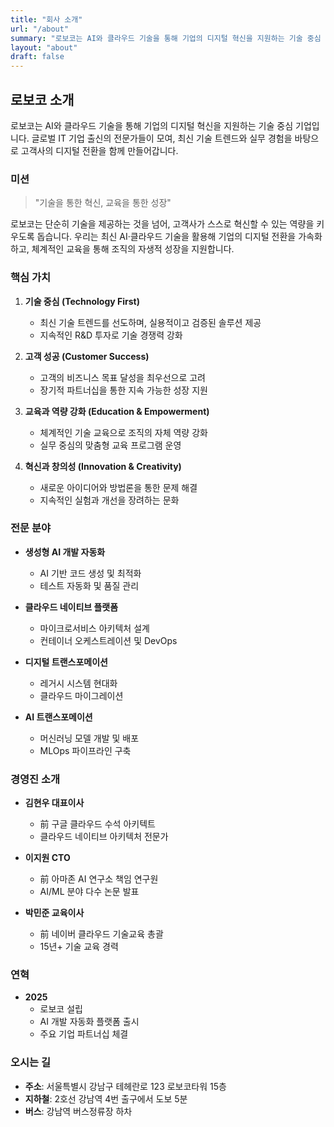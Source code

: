 ```yaml
---
title: "회사 소개"
url: "/about"
summary: "로보코는 AI와 클라우드 기술을 통해 기업의 디지털 혁신을 지원하는 기술 중심 기업입니다"
layout: "about"
draft: false
---
```


## 로보코 소개

로보코는 AI와 클라우드 기술을 통해 기업의 디지털 혁신을 지원하는 기술 중심 기업입니다. 글로벌 IT 기업 출신의 전문가들이 모여, 최신 기술 트렌드와 실무 경험을 바탕으로 고객사의 디지털 전환을 함께 만들어갑니다.

### 미션

> "기술을 통한 혁신, 교육을 통한 성장"

로보코는 단순히 기술을 제공하는 것을 넘어, 고객사가 스스로 혁신할 수 있는 역량을 키우도록 돕습니다. 우리는 최신 AI·클라우드 기술을 활용해 기업의 디지털 전환을 가속화하고, 체계적인 교육을 통해 조직의 자생적 성장을 지원합니다.

### 핵심 가치

1. **기술 중심 (Technology First)**
   - 최신 기술 트렌드를 선도하며, 실용적이고 검증된 솔루션 제공
   - 지속적인 R&D 투자로 기술 경쟁력 강화

2. **고객 성공 (Customer Success)**
   - 고객의 비즈니스 목표 달성을 최우선으로 고려
   - 장기적 파트너십을 통한 지속 가능한 성장 지원

3. **교육과 역량 강화 (Education & Empowerment)**
   - 체계적인 기술 교육으로 조직의 자체 역량 강화
   - 실무 중심의 맞춤형 교육 프로그램 운영

4. **혁신과 창의성 (Innovation & Creativity)**
   - 새로운 아이디어와 방법론을 통한 문제 해결
   - 지속적인 실험과 개선을 장려하는 문화

### 전문 분야

- **생성형 AI 개발 자동화**
  - AI 기반 코드 생성 및 최적화
  - 테스트 자동화 및 품질 관리

- **클라우드 네이티브 플랫폼**
  - 마이크로서비스 아키텍처 설계
  - 컨테이너 오케스트레이션 및 DevOps

- **디지털 트랜스포메이션**
  - 레거시 시스템 현대화
  - 클라우드 마이그레이션

- **AI 트랜스포메이션**
  - 머신러닝 모델 개발 및 배포
  - MLOps 파이프라인 구축

### 경영진 소개

- **김현우 대표이사**
  - 前 구글 클라우드 수석 아키텍트
  - 클라우드 네이티브 아키텍처 전문가

- **이지원 CTO**
  - 前 아마존 AI 연구소 책임 연구원
  - AI/ML 분야 다수 논문 발표

- **박민준 교육이사**
  - 前 네이버 클라우드 기술교육 총괄
  - 15년+ 기술 교육 경력

### 연혁

- **2025**
  - 로보코 설립
  - AI 개발 자동화 플랫폼 출시
  - 주요 기업 파트너십 체결

### 오시는 길

- **주소**: 서울특별시 강남구 테헤란로 123 로보코타워 15층
- **지하철**: 2호선 강남역 4번 출구에서 도보 5분
- **버스**: 강남역 버스정류장 하차
